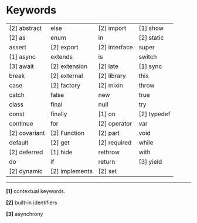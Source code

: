 # Keywords

|               |                |               |             |
| ------------- | -------------- | ------------- | ----------- |
| [2] abstract  | else           | [2] import    | [1] show    |
| [2] as        | enum           | in            | [2] static  |
| assert        | [2] export     | [2] interface | super       |
| [1] async     | extends        | is            | switch      |
| [3] await     | [2] extension  | [2] late      | [1] sync    |
| break         | [2] external   | [2] library   | this        |
| case          | [2] factory    | [2] mixin     | throw       |
| catch         | false          | new           | true        |
| class         | final          | null          | try         |
| const         | finally        | [1] on        | [2] typedef |
| continue      | for            | [2] operator  | var         |
| [2] covariant | [2] Function   | [2] part      | void        |
| default       | [2] get        | [2] required  | while       |
| [2] deferred  | [1] hide       | rethrow       | with        |
| do            | if             | return        | [3] yield   |
| [2] dynamic   | [2] implements | [2] set       |             |

---

**[1]** contextual keywords.

**[2]** built-in identifiers

**[3]** asynchrony
